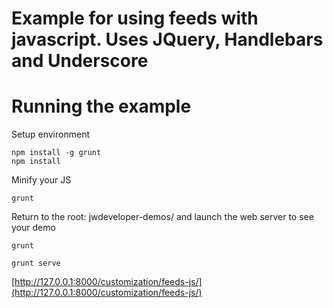 # Example for using feeds with javascript. Uses JQuery, Handlebars and Underscore

# Running the example
Setup environment
```shell
npm install -g grunt
npm install
```
Minify your JS
```shell
grunt
```
Return to the root: jwdeveloper-demos/ and launch the web server to see your demo
```shell
grunt
```
```shell
grunt serve
```
[http://127.0.0.1:8000/customization/feeds-js/](http://127.0.0.1:8000/customization/feeds-js/)
